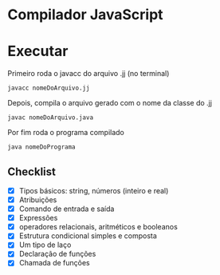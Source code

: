 # Compilador JavaScript

# Executar 

Primeiro roda o javacc do arquivo .jj (no terminal)

```
javacc nomeDoArquivo.jj
```

Depois, compila o arquivo gerado com o nome da classe do .jj

```
javac nomeDoArquivo.java
```

Por fim roda o programa compilado

```
java nomeDoPrograma
```

## Checklist

- [x]  Tipos básicos: string, números (inteiro e real)
- [x]  Atribuições
- [x]  Comando de entrada e saída
- [X]  Expressões
- [X]  operadores relacionais, aritméticos e booleanos
- [X]  Estrutura condicional simples e composta
- [X]  Um tipo de laço
- [X]  Declaração de funções
- [X]  Chamada de funções